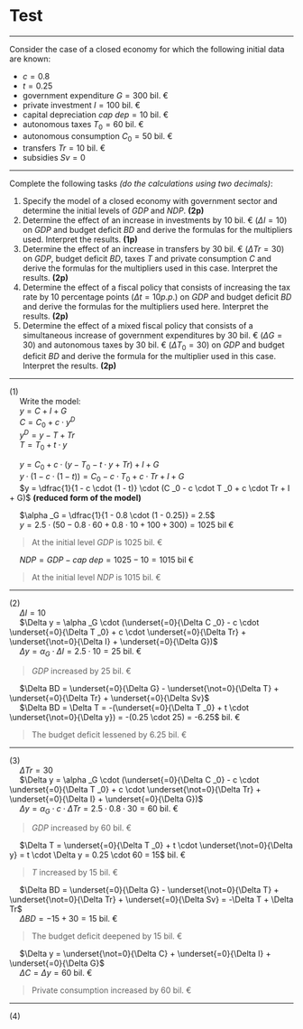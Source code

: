 # Test

---

Consider the case of a closed economy for which the following initial data are known:
- $c = 0.8$
- $t = 0.25$
- government expenditure $G = 300$ bil. &euro;
- private investment $I = 100$ bil. &euro;
- capital depreciation $cap\ dep = 10$ bil. &euro;
- autonomous taxes $T _0 = 60$ bil. &euro;
- autonomous consumption $C _0 = 50$ bil. &euro;
- transfers $Tr = 10$ bil. &euro;
- subsidies $Sv = 0$

---

Complete the following tasks _(do the calculations using two decimals)_:
1. Specify the model of a closed economy with government sector and determine the initial levels of $GDP$ and $NDP$. **(2p)**  
2. Determine the effect of an increase in investments by $10$ bil. &euro; ($\Delta I = 10$) on $GDP$ and budget deficit $BD$ and derive the formulas for the multipliers used. Interpret the results. **(1p)**  
3. Determine the effect of an increase in transfers by 30 bil. &euro; ($\Delta Tr = 30$) on $GDP$, budget deficit $BD$, taxes $T$ and private consumption $C$ and derive the formulas for the multipliers used in this case. Interpret the results. **(2p)**
4. Determine the effect of a fiscal policy that consists of increasing the tax rate by 10 percentage points ($\Delta t = 10 p.p.$) on $GDP$ and budget deficit $BD$ and derive the formulas for the multipliers used here. Interpret the results. **(2p)**
5. Determine the effect of a mixed fiscal policy that consists of a simultaneous increase of government expenditures by $30$ bil. &euro; ($\Delta G = 30$) and autonomous taxes by $30$ bil. &euro; ($\Delta T _0 = 30$) on $GDP$ and budget deficit $BD$ and derive the formula for the multiplier used in this case. Interpret the results. **(2p)**

---

(1)  
&emsp; Write the model:  
&emsp; $y = C + I + G$  
&emsp; $C = C_0 + c \cdot y^D$  
&emsp; $y^D = y - T + Tr$  
&emsp; $T = T_0 + t \cdot y$  

&emsp; $y = C _0 + c \cdot (y - T _0 - t \cdot y + Tr) + I + G$  
&emsp; $y \cdot (1 - c \cdot (1 - t)) = C _0 - c \cdot T _0 + c \cdot Tr + I + G$  
&emsp; $y = \dfrac{1}{1 - c \cdot (1 - t)} \cdot (C _0 - c \cdot T _0 + c \cdot Tr + I + G)$ **(reduced form of the model)**  

&emsp; $\alpha _G = \dfrac{1}{1 - 0.8 \cdot (1 - 0.25)} = 2.5$  
&emsp; $y = 2.5 \cdot (50 - 0.8 \cdot 60 + 0.8 \cdot 10 + 100 + 300) = 1025$ bil &euro;  
> At the initial level $GDP$ is $1025$ bil. &euro;

&emsp; $NDP = GDP - cap\ dep = 1025 - 10 = 1015$ bil &euro;  
> At the initial level $NDP$ is $1015$ bil. &euro;

---

(2)  
&emsp; $\Delta I = 10$  
&emsp; $\Delta y = \alpha _G \cdot (\underset{=0}{\Delta C _0} - c \cdot \underset{=0}{\Delta T _0} + c \cdot \underset{=0}{\Delta Tr} + \underset{\not=0}{\Delta I} + \underset{=0}{\Delta G})$  
&emsp; $\Delta y = \alpha _G \cdot \Delta I = 2.5 \cdot 10 = 25$ bil. &euro;  
> $GDP$ increased by $25$ bil. &euro;

&emsp; $\Delta BD = \underset{=0}{\Delta G} - \underset{\not=0}{\Delta T} + \underset{=0}{\Delta Tr} + \underset{=0}{\Delta Sv}$  
&emsp; $\Delta BD = \Delta T = -(\underset{=0}{\Delta T _0} + t \cdot \underset{\not=0}{\Delta y}) = -(0.25 \cdot 25) = -6.25$ bil. &euro;  
> The budget deficit lessened by $6.25$ bil. &euro;

---

(3)  
&emsp; $\Delta Tr = 30$  
&emsp; $\Delta y = \alpha _G \cdot (\underset{=0}{\Delta C _0} - c \cdot \underset{=0}{\Delta T _0} + c \cdot \underset{\not=0}{\Delta Tr} + \underset{=0}{\Delta I} + \underset{=0}{\Delta G})$  
&emsp; $\Delta y = \alpha _G \cdot c \cdot \Delta Tr = 2.5 \cdot 0.8 \cdot 30 = 60$ bil. &euro;  
> $GDP$ increased by $60$ bil. &euro;

&emsp; $\Delta T = \underset{=0}{\Delta T _0} + t \cdot \underset{\not=0}{\Delta y} = t \cdot \Delta y = 0.25 \cdot 60 = 15$ bil. &euro;  
> $T$ increased by $15$ bil. &euro;

&emsp; $\Delta BD = \underset{=0}{\Delta G} - \underset{\not=0}{\Delta T} + \underset{\not=0}{\Delta Tr} + \underset{=0}{\Delta Sv} = -\Delta T + \Delta Tr$  
&emsp; $\Delta BD = -15 + 30 = 15$ bil. &euro;  
> The budget deficit deepened by $15$ bil. &euro;

&emsp; $\Delta y = \underset{\not=0}{\Delta C} + \underset{=0}{\Delta I} + \underset{=0}{\Delta G}$  
&emsp; $\Delta C = \Delta y = 60$ bil. &euro;  
> Private consumption increased by $60$ bil. &euro;

---

(4)  

